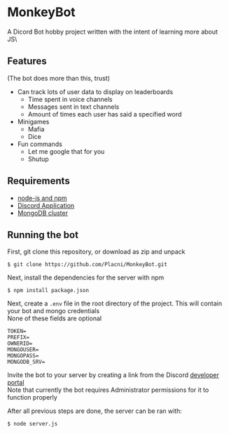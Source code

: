 # MonkeyBot
A Dicord Bot hobby project written with the intent of learning more about JS\

## Features
(The bot does more than this, trust)
- Can track lots of user data to display on leaderboards
    - Time spent in voice channels
    - Messages sent in text channels
    - Amount of times each user has said a specified word
- Minigames
    - Mafia
    - Dice
- Fun commands
    - Let me google that for you
    - Shutup

## Requirements
- [node-js and npm](https://docs.npmjs.com/downloading-and-installing-node-js-and-npm)
- [Discord Application](https://discordjs.guide/preparations/setting-up-a-bot-application.html#creating-your-bot)
- [MongoDB cluster](https://www.mongodb.com/basics/clusters/mongodb-cluster-setup)

## Running the bot
First, git clone this repository, or download as zip and unpack
```
$ git clone https://github.com/Placni/MonkeyBot.git
```

Next, install the dependencies for the server with npm
```
$ npm install package.json
```

Next, create a `.env` file in the root directory of the project. This will contain your bot and mongo credentials\
None of these fields are optional
```
TOKEN=
PREFIX=
OWNERID=
MONGOUSER=
MONGOPASS=
MONGODB_SRV=
```

Invite the bot to your server by creating a link from the Discord [developer portal](https://discord.com/developers/applications)\
Note that currently the bot requires Administrator permissions for it to function properly

After all previous steps are done, the server can be ran with:
```
$ node server.js 
```
